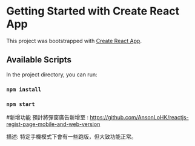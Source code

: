 # Getting Started with Create React App

This project was bootstrapped with [Create React App](https://github.com/facebook/create-react-app).

## Available Scripts

In the project directory, you can run:

### `npm install`

### `npm start`

#新增功能
預計將彈窗廣告新增至 : https://github.com/AnsonLoHK/reactjs-regist-page-mobile-and-web-version

描述:
特定手機模式下會有一些跑版，但大致功能正常。
